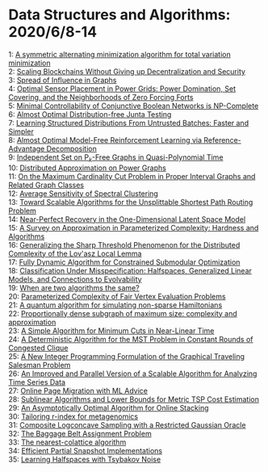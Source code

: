 # Data Structures and Algorithms: 2020/6/8-14  
1: [A symmetric alternating minimization algorithm for total variation  minimization](https://doi.org/10.48550/arXiv.2002.09180)  
2: [Scaling Blockchains Without Giving up Decentralization and Security](https://doi.org/10.48550/arXiv.2005.06665)  
3: [Spread of Influence in Graphs](https://doi.org/10.48550/arXiv.2006.03440)  
4: [Optimal Sensor Placement in Power Grids: Power Domination, Set Covering,  and the Neighborhoods of Zero Forcing Forts](https://doi.org/10.48550/arXiv.2006.03460)  
5: [Minimal Controllability of Conjunctive Boolean Networks is NP-Complete](https://doi.org/10.48550/arXiv.1704.07291)  
6: [Almost Optimal Distribution-free Junta Testing](https://doi.org/10.48550/arXiv.1901.00717)  
7: [Learning Structured Distributions From Untrusted Batches: Faster and  Simpler](https://doi.org/10.48550/arXiv.2002.10435)  
8: [Almost Optimal Model-Free Reinforcement Learning via Reference-Advantage  Decomposition](https://doi.org/10.48550/arXiv.2004.10019)  
9: [Independent Set on P$_k$-Free Graphs in Quasi-Polynomial Time](https://doi.org/10.48550/arXiv.2005.00690)  
10: [Distributed Approximation on Power Graphs](https://doi.org/10.48550/arXiv.2006.03746)  
11: [On the Maximum Cardinality Cut Problem in Proper Interval Graphs and  Related Graph Classes](https://doi.org/10.48550/arXiv.2006.03856)  
12: [Average Sensitivity of Spectral Clustering](https://doi.org/10.48550/arXiv.2006.04094)  
13: [Toward Scalable Algorithms for the Unsplittable Shortest Path Routing  Problem](https://doi.org/10.48550/arXiv.2006.04324)  
14: [Near-Perfect Recovery in the One-Dimensional Latent Space Model](https://doi.org/10.48550/arXiv.2006.04351)  
15: [A Survey on Approximation in Parameterized Complexity: Hardness and  Algorithms](https://doi.org/10.48550/arXiv.2006.04411)  
16: [Generalizing the Sharp Threshold Phenomenon for the Distributed  Complexity of the Lov\'asz Local Lemma](https://doi.org/10.48550/arXiv.2006.04625)  
17: [Fully Dynamic Algorithm for Constrained Submodular Optimization](https://doi.org/10.48550/arXiv.2006.04704)  
18: [Classification Under Misspecification: Halfspaces, Generalized Linear  Models, and Connections to Evolvability](https://doi.org/10.48550/arXiv.2006.04787)  
19: [When are two algorithms the same?](https://doi.org/10.48550/arXiv.0811.0811)  
20: [Parameterized Complexity of Fair Vertex Evaluation Problems](https://doi.org/10.48550/arXiv.1803.06878)  
21: [A quantum algorithm for simulating non-sparse Hamiltonians](https://doi.org/10.48550/arXiv.1803.08273)  
22: [Proportionally dense subgraph of maximum size: complexity and  approximation](https://doi.org/10.48550/arXiv.1903.06579)  
23: [A Simple Algorithm for Minimum Cuts in Near-Linear Time](https://doi.org/10.48550/arXiv.1908.11829)  
24: [A Deterministic Algorithm for the MST Problem in Constant Rounds of  Congested Clique](https://doi.org/10.48550/arXiv.1912.04239)  
25: [A New Integer Programming Formulation of the Graphical Traveling  Salesman Problem](https://doi.org/10.48550/arXiv.2006.04933)  
26: [An Improved and Parallel Version of a Scalable Algorithm for Analyzing  Time Series Data](https://doi.org/10.48550/arXiv.2006.04940)  
27: [Online Page Migration with ML Advice](https://doi.org/10.48550/arXiv.2006.05028)  
28: [Sublinear Algorithms and Lower Bounds for Metric TSP Cost Estimation](https://doi.org/10.48550/arXiv.2006.05490)  
29: [An Asymptotically Optimal Algorithm for Online Stacking](https://doi.org/10.48550/arXiv.2006.05740)  
30: [Tailoring r-index for metagenomics](https://doi.org/10.48550/arXiv.2006.05871)  
31: [Composite Logconcave Sampling with a Restricted Gaussian Oracle](https://doi.org/10.48550/arXiv.2006.05976)  
32: [The Baggage Belt Assignment Problem](https://doi.org/10.48550/arXiv.2006.03365)  
33: [The nearest-colattice algorithm](https://doi.org/10.48550/arXiv.2006.05660)  
34: [Efficient Partial Snapshot Implementations](https://doi.org/10.48550/arXiv.2006.06048)  
35: [Learning Halfspaces with Tsybakov Noise](https://doi.org/10.48550/arXiv.2006.06467)  